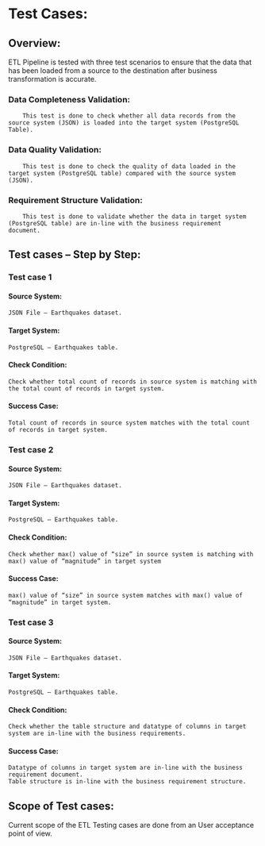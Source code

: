 # Test Cases:

## Overview:

ETL Pipeline is tested with three test scenarios to ensure that the data that has been loaded from a source to the destination after business transformation is accurate.

### Data Completeness Validation:
        
        This test is done to check whether all data records from the source system (JSON) is loaded into the target system (PostgreSQL Table).
        
### Data Quality Validation:

        This test is done to check the quality of data loaded in the target system (PostgreSQL table) compared with the source system   (JSON).
        
### Requirement Structure Validation:

        This test is done to validate whether the data in target system (PostgreSQL table) are in-line with the business requirement     document.

## Test cases – Step by Step:

### Test case 1 

#### Source System: 
    JSON File – Earthquakes dataset.

#### Target System:
    PostgreSQL – Earthquakes table.
	
#### Check Condition: 
    Check whether total count of records in source system is matching with the total count of records in target system.

#### Success Case: 
    Total count of records in source system matches with the total count of records in target system.

### Test case 2

#### Source System: 
    JSON File – Earthquakes dataset.
	
#### Target System:
    PostgreSQL – Earthquakes table.

#### Check Condition: 
    Check whether max() value of “size” in source system is matching with max() value of “magnitude” in target system

#### Success Case: 
    max() value of “size” in source system matches with max() value of “magnitude” in target system.

### Test case 3

#### Source System: 
    JSON File – Earthquakes dataset.
	
#### Target System:
    PostgreSQL – Earthquakes table.

#### Check Condition: 
    Check whether the table structure and datatype of columns in target system are in-line with the business requirements.

#### Success Case: 
    Datatype of columns in target system are in-line with the business requirement document.
    Table structure is in-line with the business requirement structure.

## Scope of Test cases:

Current scope of the ETL Testing cases are done from an User acceptance point of view.
	
 



